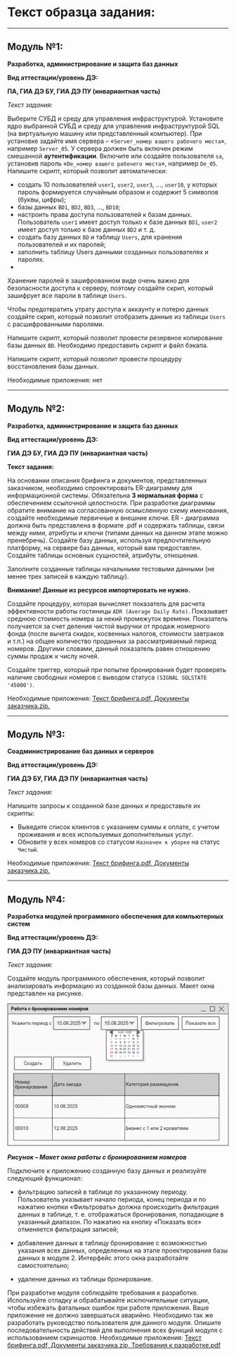 # Текст образца задания:

---

## Модуль №1:

**Разработка, администрирование и защита баз данных**

**Вид аттестации/уровень ДЭ:**

**ПА, ГИА ДЭ БУ, ГИА ДЭ ПУ (инвариантная часть)**

_Текст задания:_

Выберите СУБД и среду для управления инфраструктурой.
Установите ядро выбранной СУБД и среду для управления
инфраструктурой SQL (на виртуальную машину или представленный
компьютер). При установке задайте имя сервера – «`Server_номер вашего
рабочего места`», например `Server_05`. У сервера должен быть включен режим
смешанной **аутентификации**.
Включите или создайте пользователя `sa`, установив пароль «`De_номер
вашего рабочего места`», например `De_05`.
Напишите скрипт, который позволит автоматически:

- создать 10 пользователей `user1`, `user2`, `user3`, ..., `user10`, у которых
пароль формируется случайным образом и содержит 5 символов (буквы,
цифры);
- базы данных `BD1`, `BD2`, `BD3`, ..., `BD10`;
- настроить права доступа пользователей к базам данных. Пользователь
`user1` имеет доступ только к базе данных `BD1`, `user2` имеет доступ только к базе
данных `BD2` и т. д.
- создать базу данных `BD` и таблицу `Users`, для хранения пользователей и их паролей;
- заполнить таблицу Users данными созданных пользователях и паролях.
- 
Хранение паролей в зашифрованном виде очень важно для безопасности доступа к серверу, поэтому создайте скрип,
который зашифрует все пароли в таблице `Users`.

Чтобы предотвратить утрату доступа к аккаунту и потерю данных создайте скрип, который позволит отобразить данные из таблицы `Users` c
расшифрованными паролями.

Напишите скрипт, который позволит провести резервное копирование базы данных `BD`. Необходимо предоставить скрипт и файл бэкапа.

Напишите скрипт, который позволит провести процедуру восстановления базы данных.

Необходимые приложения: нет

---

## Модуль №2:

**Разработка, администрирование и защита баз данных**

**Вид аттестации/уровень ДЭ:**

**ГИА ДЭ БУ, ГИА ДЭ ПУ (инвариантная часть)**

**Текст задания:** 

На основании описания брифинга и документов, представленных заказчиком, необходимо спроектировать ER-диаграмму для
информационной системы. Обязательна **3 нормальная форма** с обеспечением ссылочной целостности. При разработке диаграммы обратите внимание на
согласованную осмысленную схему именования, создайте необходимые
первичные и внешние ключи. ER - диаграмма должна быть представлена в
формате .pdf и содержать таблицы, связи между ними, атрибуты и ключи
(типами данных на данном этапе можно пренебречь). Создайте базу данных,
используя предпочтительную платформу, на сервере баз данных, который вам
предоставлен. Создайте таблицы основных сущностей, атрибуты, отношения.

Заполните созданные таблицы начальными тестовыми данными (не менее трех записей в каждую таблицу).

**Внимание! Данные из ресурсов импортировать не нужно.**

Создайте процедуру, которая вычисляет показатель для расчета эффективности работы гостиницы `ADR (Average Daily Rate)`. Показывает
среднюю стоимость номера за некий промежуток времени. Показатель
получается за счет деления чистой выручки от продаж номерного фонда
(после вычета скидок, косвенных налогов, стоимости завтраков и т.п.) на
общее количество проданных за рассматриваемый период номеров. Другими
словами, данный показатель равен отношению суммы продаж к числу ночей.

Создайте триггер, который при попытке бронирования будет проверять
наличие свободных номеров с выводом статуса `(SIGNAL SQLSTATE '45000')`.

Необходимые приложения: [Текст брифинга.pdf, Документы заказчика.zip.](Resources%20_090207-1-2025.zip)

---

## Модуль №3:

**Соадминистрирование баз данных и серверов**

**Вид аттестации/уровень ДЭ:**

**ГИА ДЭ БУ, ГИА ДЭ ПУ (инвариантная часть)**

_Текст задания:_ 

Напишите запросы к созданной базе данных и предоставьте их скрипты:
- Выведите список клиентов с указанием суммы к оплате, с учетом
проживания и всех используемых дополнительных услуг.
- Обновите у всех номеров со статусом `Назначен к уборке` на статус
`Чистый`.

Необходимые приложения: [Текст брифинга.pdf, Документы заказчика.zip.](Resources%20_090207-1-2025.zip)

---

## Модуль №4:

**Разработка модулей программного обеспечения для компьютерных систем**

**Вид аттестации/уровень ДЭ:**

**ГИА ДЭ ПУ (инвариантная часть)**

_Текст задания:_ 

Создайте модуль программного обеспечения, который
позволит анализировать информацию из созданной базы данных.
Макет окна представлен на рисунке.

![img.png](TASK4/img.png)

**_Рисунок – Макет окна работы с бронированием номеров_**

Подключите к приложению созданную базу данных и реализуйте следующий функционал:
- фильтрацию записей в таблице по указанному периоду. Пользователь указывает начало периода, конец периода
 и по нажатию кнопки «Фильтровать» должна происходить фильтрация данных в таблице, т. е.
отображаться бронирования, попадающие в указанный диапазон. По нажатию
на кнопку «Показать все» отменяется фильтрация записей;

- добавление данных в таблицу бронирование с возможностью указания
всех данных, определенных на этапе проектирования базы данных в модуле 2.
Интерфейс этого окна разработайте самостоятельно;
- удаление данных из таблицы бронирование.

При разработке модуля соблюдайте требования к разработке.
Используйте отладку и обрабатывайте исключительные ситуации,
чтобы избежать фатальных ошибок при работе приложения. Ваше приложение
не должно завершаться аварийно.
Необходимо так же разработать руководство пользователя для данного
модуля. Опишите последовательность действий для выполнения всех функций
модуля с использованием скриншотов.
Необходимые приложения: [Текст брифинга.pdf, Документы заказчика.zip, Требования к разработке.pdf](Resources%20_090207-1-2025.zip)